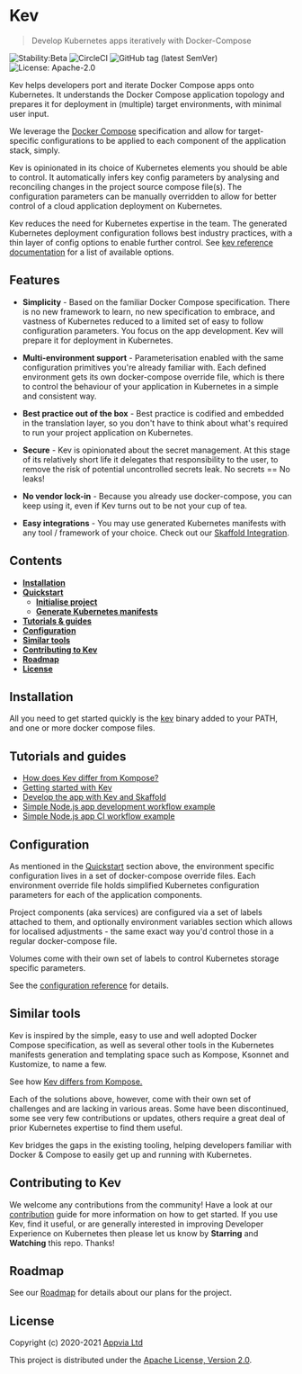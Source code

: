 # Kev

> Develop Kubernetes apps iteratively with Docker-Compose

![Stability:Beta](https://img.shields.io/badge/stability-beta-orange)
![CircleCI](https://img.shields.io/circleci/build/github/appvia/kev/master)
![GitHub tag (latest SemVer)](https://img.shields.io/github/v/release/appvia/kev)
![License: Apache-2.0](https://img.shields.io/github/license/appvia/kev)


Kev helps developers port and iterate Docker Compose apps onto Kubernetes. It understands the Docker Compose application topology and prepares it for deployment in (multiple) target environments, with minimal user input.

We leverage the [Docker Compose](https://docs.docker.com/compose/compose-file/) specification and allow for target-specific configurations to be applied to each component of the application stack, simply.

Kev is opinionated in its choice of Kubernetes elements you should be able to control. It automatically infers key config parameters by analysing and reconciling changes in the project source compose file(s). The configuration parameters can be manually overridden to allow for better control of a cloud application deployment on Kubernetes.

Kev reduces the need for Kubernetes expertise in the team. The generated Kubernetes deployment configuration follows best industry practices, with a thin layer of config options to enable further control. See [kev reference documentation](docs/reference/config-params.md) for a list of available options.

## Features

* **Simplicity** - Based on the familiar Docker Compose specification. There is no new framework to learn, no new specification to embrace, and vastness of Kubernetes reduced to a limited set of easy to follow configuration parameters. You focus on the app development. Kev will prepare it for deployment in Kubernetes.

* **Multi-environment support** - Parameterisation enabled with the same configuration primitives you're already familiar with. Each defined environment gets its own docker-compose override file, which is there to control the behaviour of your application in Kubernetes in a simple and consistent way.

* **Best practice out of the box** - Best practice is codified and embedded in the translation layer, so you don't have to think about what's required to run your project application on Kubernetes.

* **Secure** - Kev is opinionated about the secret management. At this stage of its relatively short life it delegates that responsibility to the user, to remove the risk of potential uncontrolled secrets leak. No secrets == No leaks!

* **No vendor lock-in** - Because you already use docker-compose, you can keep using it, even if Kev turns out to be not your cup of tea.

* **Easy integrations** - You may use generated Kubernetes manifests with any tool / framework of your choice. Check out our [Skaffold Integration](docs/tutorials/kev-dev-with-skaffold.md).

## Contents

- **[Installation](#installation)**
- **[Quickstart](docs/tutorials/quickstart-guide.md)**
    * **[Initialise project](docs/tutorials/quickstart-guide.md#initialise-project)**
    * **[Generate Kubernetes manifests](docs/tutorials/quickstart-guide.md#generate-kubernetes-manifests)**
- **[Tutorials & guides](#tutorials-and-guides)**
- **[Configuration](#configuration)**
- **[Similar tools](#similar-tools)**
- **[Contributing to Kev](#contributing-to-kev)**
- **[Roadmap](#roadmap)**
- **[License](#license)**

## Installation

All you need to get started quickly is the [kev](https://github.com/appvia/kev/releases) binary added to your PATH, and one or more docker compose files.

## Tutorials and guides

- [How does Kev differ from Kompose?](docs/tutorials/how-kev-differs-from-kompose.md)
- [Getting started with Kev](docs/tutorials/getting-started-with-kev.md)
- [Develop the app with Kev and Skaffold](docs/tutorials/kev-dev-with-skaffold.md)
- [Simple Node.js app development workflow example](docs/tutorials/simple-nodejs-app-workflow.md)
- [Simple Node.js app CI workflow example](docs/tutorials/simple-nodejs-app-ci-workflow.md)

## Configuration

As mentioned in the [Quickstart](docs/tutorials/quickstart-guide.md) section above, the environment specific configuration lives in a set of docker-compose override files. Each environment override file holds simplified Kubernetes configuration parameters for each of the application components.

Project components (aka services) are configured via a set of labels attached to them, and optionally environment variables section which allows for localised adjustments - the same exact way you'd control those in a regular docker-compose file.

Volumes come with their own set of labels to control Kubernetes storage specific parameters.

See the [configuration reference](docs/reference/config-params.md) for details.

## Similar tools

Kev is inspired by the simple, easy to use and well adopted Docker Compose specification, as well as several other tools in the Kubernetes manifests generation and templating space such as Kompose, Ksonnet and Kustomize, to name a few.

See how [Kev differs from Kompose.](docs/tutorials/how-kev-differs-from-kompose.md)

Each of the solutions above, however, come with their own set of challenges and are lacking in various areas. Some have been discontinued, some see very few contributions or updates, others require a great deal of prior Kubernetes expertise to find them useful.

Kev bridges the gaps in the existing tooling, helping developers familiar with Docker & Compose to easily get up and running with Kubernetes.

## Contributing to Kev

We welcome any contributions from the community! Have a look at our [contribution](CONTRIBUTING.md) guide for more information on how to get started. If you use Kev, find it useful, or are generally interested in improving Developer Experience on Kubernetes then please let us know by **Starring** and **Watching** this repo. Thanks!

## Roadmap

See our [Roadmap][roadmap] for details about our plans for the project.

## License

Copyright (c) 2020-2021 [Appvia Ltd](https://appvia.io)

This project is distributed under the [Apache License, Version 2.0](./LICENSE).

[roadmap]: https://github.com/appvia/kev/issues
